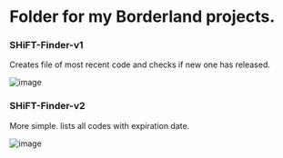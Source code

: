 # Folder for my Borderland projects.

### SHiFT-Finder-v1
Creates file of most recent code and checks if new one has released.

![image](https://github.com/user-attachments/assets/53f41758-d6fd-436e-9d43-51e5e7c08652)


### SHiFT-Finder-v2
More simple. lists all codes with expiration date.

![image](https://github.com/user-attachments/assets/211c35f7-ccdb-448e-b713-5ade4d46536e)
